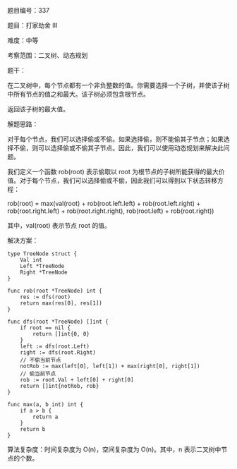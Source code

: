 题目编号：337

题目：打家劫舍 III

难度：中等

考察范围：二叉树、动态规划

题干：

在二叉树中，每个节点都有一个非负整数的值。你需要选择一个子树，并使该子树中所有节点的值之和最大。该子树必须包含根节点。

返回该子树的最大值。

解题思路：

对于每个节点，我们可以选择偷或不偷。如果选择偷，则不能偷其子节点；如果选择不偷，则可以选择偷或不偷其子节点。因此，我们可以使用动态规划来解决此问题。

我们定义一个函数 rob(root) 表示偷取以 root 为根节点的子树所能获得的最大价值。对于每个节点，我们可以选择偷或不偷，因此我们可以得到以下状态转移方程：

rob(root) = max(val(root) + rob(root.left.left) + rob(root.left.right) + rob(root.right.left) + rob(root.right.right), rob(root.left) + rob(root.right))

其中，val(root) 表示节点 root 的值。

解决方案：

```
type TreeNode struct {
    Val int
    Left *TreeNode
    Right *TreeNode
}

func rob(root *TreeNode) int {
    res := dfs(root)
    return max(res[0], res[1])
}

func dfs(root *TreeNode) []int {
    if root == nil {
        return []int{0, 0}
    }
    left := dfs(root.Left)
    right := dfs(root.Right)
    // 不偷当前节点
    notRob := max(left[0], left[1]) + max(right[0], right[1])
    // 偷当前节点
    rob := root.Val + left[0] + right[0]
    return []int{notRob, rob}
}

func max(a, b int) int {
    if a > b {
        return a
    }
    return b
}
```

算法复杂度：时间复杂度为 O(n)，空间复杂度为 O(n)。其中，n 表示二叉树中节点的个数。